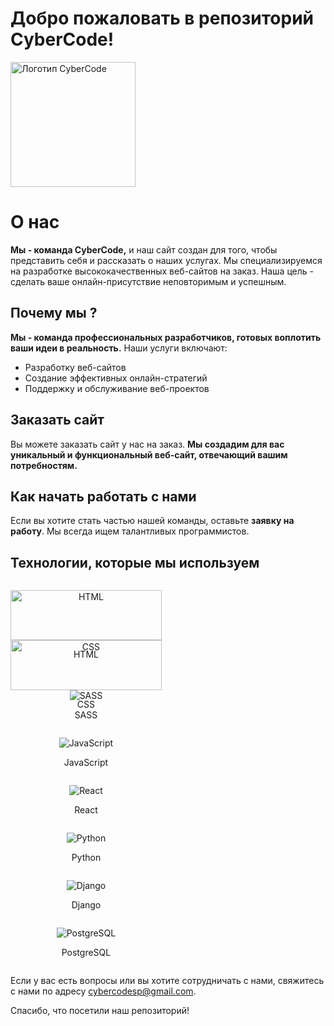 # Добро пожаловать в репозиторий CyberCode!

<div>
  <img src="https://devcybercode.com/static/main/images/layout/codecraftheader.svg" alt="Логотип CyberCode" width="200">
</div>

<h1>О нас</h1>

**Мы - команда CyberCode,** и наш сайт создан для того, чтобы представить себя и рассказать о наших услугах. Мы специализируемся на разработке высококачественных веб-сайтов на заказ. Наша цель - сделать ваше онлайн-присутствие неповторимым и успешным.

## Почему мы ?

**Мы - команда профессиональных разработчиков, готовых воплотить ваши идеи в реальность.** Наши услуги включают:

- Разработку веб-сайтов
- Создание эффективных онлайн-стратегий
- Поддержку и обслуживание веб-проектов

## Заказать сайт

Вы можете заказать сайт у нас на заказ. **Мы создадим для вас уникальный и функциональный веб-сайт, отвечающий вашим потребностям.**

## Как начать работать с нами

Если вы хотите стать частью нашей команды, оставьте **заявку на работу**. Мы всегда ищем талантливых программистов.

## Технологии, которые мы используем

<div align="center" style="display: flex; flex-wrap: wrap; justify-content: space-between;">
  <div style="width: 48%; margin-right: 16px;">
    <p align="center"><img src="https://www.rosloto.net/public/userfiles/blog/2018-09/html5-games.jpg" alt="HTML" width="100%" height="auto"></p>
    <p align="center">HTML</p>
  </div>
  <div style="width: 48%; margin-right: 16px;">
    <p align="center"><img src="https://mind-flows.com/wp-content/uploads/2021/07/css.gif" alt="CSS" width="100%" height="auto"></p>
    <p align="center">CSS</p>
  </div>
  <div style="width: 48%; margin-right: 16px;">
    <p><img src="https://videosdeti.com.br/wp-content/uploads/2019/01/sass-cover.png" alt="SASS"></p>
    <p>SASS</p>
  </div>
  <div style="width: 48%; margin-right: 16px;">
    <p><img src="https://it-black.ru/wp-content/uploads/2017/08/javscript.png" alt="JavaScript"></p>
    <p>JavaScript</p>
  </div>
  <div style="width: 48%; margin-right: 16px;">
    <p><img src="https://treningi4you.com/upload/iblock/d87/js_react_shkola_programmirovaniya_khekslet.jpg" alt="React"></p>
    <p>React</p>
  </div>
  <div style="width: 48%; margin-right: 16px;">
    <p><img src="https://sun9-17.userapi.com/impg/H0Qn36Wnbe-DTQS476PQEA9dIZZMQ-uBcDal8w/5IkuysphJ4c.jpg?size=1890x800&quality=96&sign=b7fdd620c942cda80d3ed97de30c1fad&c_uniq_tag=DYIt0ssf_OkKeFiVL_T7iFsPBAVu3sqCFO3zP8IsJlI&type=album" alt="Python"></p>
    <p>Python</p>
  </div>
  <div style="width: 48%; margin-right: 16px;">
    <p><img src="https://hostgeek.ru/uploads/posts/2020-07/1593623379_deploj-django.jpg" alt="Django"></p>
    <p>Django</p>
  </div>
  <div style="width: 48%; margin-right: 16px;">
    <p><img src="https://www.linode.com/wp-content/uploads/2020/09/postgres-featured-image.png" alt="PostgreSQL"></p>
    <p>PostgreSQL</p>
  </div>
</div>

Если у вас есть вопросы или вы хотите сотрудничать с нами, свяжитесь с нами по адресу [cybercodesp@gmail.com](mailto:cybercodesp@gmail.com).

Спасибо, что посетили наш репозиторий!

